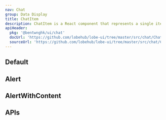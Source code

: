 ```yaml
---
nav: Chat
group: Data Display
title: ChatItem
description: ChatItem is a React component that represents a single item in a chat conversation. It displays the user's avatar, name, and message. It can also display a loading indicator if the message is still being sent.
apiHeader:
  pkg: '@bentwnghk/ui/chat'
  docUrl: 'https://github.com/lobehub/lobe-ui/tree/master/src/chat/ChatItem/index.md'
  sourceUrl: 'https://github.com/lobehub/lobe-ui/tree/master/src/chat/ChatItem/index.tsx'
---
```


## Default

<code src="./demos/index.tsx" nopadding></code> <code src="./demos/table.tsx" nopadding></code> <code src="./demos/code.tsx" nopadding></code> <code src="./demos/Editing.tsx"></code>

## Alert

<code src="./demos/Alert.tsx" nopadding></code> <code src="./demos/AlertWithDefaultMessagePlacehoder.tsx" nopadding></code>

## AlertWithContent

<code src="./demos/AlertWithContent.tsx" nopadding></code>

## APIs

<API></API>

